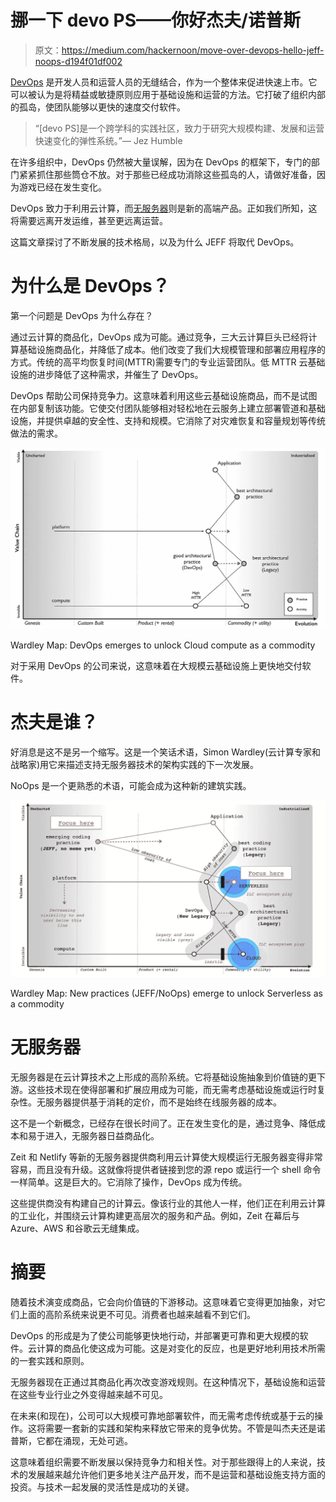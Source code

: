 # 挪一下 devo PS——你好杰夫/诺普斯

> 原文：<https://medium.com/hackernoon/move-over-devops-hello-jeff-noops-d194f01df002>

[DevOps](https://hackernoon.com/tagged/devops) 是开发人员和运营人员的无缝结合，作为一个整体来促进快速上市。它可以被认为是将精益或敏捷原则应用于基础设施和运营的方法。它打破了组织内部的孤岛，使团队能够以更快的速度交付软件。

> “[devo PS]是一个跨学科的实践社区，致力于研究大规模构建、发展和运营快速变化的弹性系统。”— Jez Humble

在许多组织中，DevOps 仍然被大量误解，因为在 DevOps 的框架下，专门的部门紧紧抓住那些筒仓不放。对于那些已经成功消除这些孤岛的人，请做好准备，因为游戏已经在发生变化。

DevOps 致力于利用云计算，而[无服务器](https://hackernoon.com/tagged/serverless)则是新的高端产品。正如我们所知，这将需要远离开发运维，甚至更远离运营。

这篇文章探讨了不断发展的技术格局，以及为什么 JEFF 将取代 DevOps。

# 为什么是 DevOps？

第一个问题是 DevOps 为什么存在？

通过云计算的商品化，DevOps 成为可能。通过竞争，三大云计算巨头已经将计算基础设施商品化，并降低了成本。他们改变了我们大规模管理和部署应用程序的方式。传统的高平均恢复时间(MTTR)需要专门的专业运营团队。低 MTTR 云基础设施的进步降低了这种需求，并催生了 DevOps。

DevOps 帮助公司保持竞争力。这意味着利用这些云基础设施商品，而不是试图在内部复制该功能。它使交付团队能够相对轻松地在云服务上建立部署管道和基础设施，并提供卓越的安全性、支持和规模。它消除了对灾难恢复和容量规划等传统做法的需求。

![](img/dfe60498202a7ef7caa7313a5542ee5c.png)

Wardley Map: DevOps emerges to unlock Cloud compute as a commodity

对于采用 DevOps 的公司来说，这意味着在大规模云基础设施上更快地交付软件。

# 杰夫是谁？

好消息是这不是另一个缩写。这是一个笑话术语，Simon Wardley(云计算专家和战略家)用它来描述支持无服务器技术的架构实践的下一次发展。

NoOps 是一个更熟悉的术语，可能会成为这种新的建筑实践。

![](img/86942cbe5653b2410c59f9c04a63c1a5.png)

Wardley Map: New practices (JEFF/NoOps) emerge to unlock Serverless as a commodity

# 无服务器

无服务器是在云计算技术之上形成的高阶系统。它将基础设施抽象到价值链的更下游。这些技术现在使得部署和扩展应用成为可能，而无需考虑基础设施或运行时复杂性。无服务器提供基于消耗的定价，而不是始终在线服务器的成本。

这不是一个新概念，已经存在很长时间了。正在发生变化的是，通过竞争、降低成本和易于进入，无服务器日益商品化。

Zeit 和 Netlify 等新的无服务器提供商利用云计算使大规模运行无服务器变得非常容易，而且没有升级。这就像将提供者链接到您的源 repo 或运行一个 shell 命令一样简单。这是巨大的。它消除了操作，DevOps 成为传统。

这些提供商没有构建自己的计算云。像该行业的其他人一样，他们正在利用云计算的工业化，并围绕云计算构建更高层次的服务和产品。例如，Zeit 在幕后与 Azure、AWS 和谷歌云无缝集成。

# 摘要

随着技术演变成商品，它会向价值链的下游移动。这意味着它变得更加抽象，对它们上面的高阶系统来说更不可见。消费者也越来越看不到它们。

DevOps 的形成是为了使公司能够更快地行动，并部署更可靠和更大规模的软件。云计算的商品化使这成为可能。这是对变化的反应，也是更好地利用技术所需的一套实践和原则。

无服务器现在正通过其商品化再次改变游戏规则。在这种情况下，基础设施和运营在这些专业行业之外变得越来越不可见。

在未来(和现在)，公司可以大规模可靠地部署软件，而无需考虑传统或基于云的操作。这将需要一套新的实践和架构来释放它带来的竞争优势。不管是叫杰夫还是诺普斯，它都在涌现，无处可逃。

这意味着组织需要不断发展以保持竞争力和相关性。对于那些跟得上的人来说，技术的发展越来越允许他们更多地关注产品开发，而不是运营和基础设施支持方面的投资。与技术一起发展的灵活性是成功的关键。